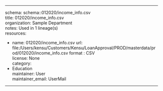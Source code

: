 


---  
schema: schema::012020/income_info.csv  
title: 012020/income_info.csv  
organization: Sample Department  
notes: Used in 1 lineage(s)  
resources:  
  - name: 012020/income_info.csv 
    url: file:/Users/kensu/Customers/Kensu/LoanApproval/PROD/masterdata/prod/012020/income_info.csv 
    format : CSV  
license: None  
category:
  - Education  
maintainer: User  
maintainer_email: UserMail  
---